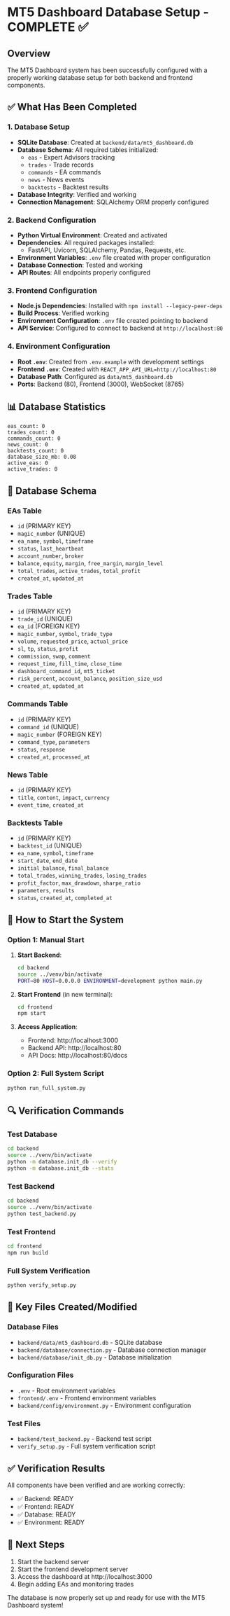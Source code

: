 # MT5 Dashboard Database Setup - COMPLETE ✅

## Overview
The MT5 Dashboard system has been successfully configured with a properly working database setup for both backend and frontend components.

## ✅ What Has Been Completed

### 1. Database Setup
- **SQLite Database**: Created at `backend/data/mt5_dashboard.db`
- **Database Schema**: All required tables initialized:
  - `eas` - Expert Advisors tracking
  - `trades` - Trade records
  - `commands` - EA commands
  - `news` - News events
  - `backtests` - Backtest results
- **Database Integrity**: Verified and working
- **Connection Management**: SQLAlchemy ORM properly configured

### 2. Backend Configuration
- **Python Virtual Environment**: Created and activated
- **Dependencies**: All required packages installed:
  - FastAPI, Uvicorn, SQLAlchemy, Pandas, Requests, etc.
- **Environment Variables**: `.env` file created with proper configuration
- **Database Connection**: Tested and working
- **API Routes**: All endpoints properly configured

### 3. Frontend Configuration
- **Node.js Dependencies**: Installed with `npm install --legacy-peer-deps`
- **Build Process**: Verified working
- **Environment Configuration**: `.env` file created pointing to backend
- **API Service**: Configured to connect to backend at `http://localhost:80`

### 4. Environment Configuration
- **Root `.env`**: Created from `.env.example` with development settings
- **Frontend `.env`**: Created with `REACT_APP_API_URL=http://localhost:80`
- **Database Path**: Configured as `data/mt5_dashboard.db`
- **Ports**: Backend (80), Frontend (3000), WebSocket (8765)

## 📊 Database Statistics
```
eas_count: 0
trades_count: 0
commands_count: 0
news_count: 0
backtests_count: 0
database_size_mb: 0.08
active_eas: 0
active_trades: 0
```

## 🔧 Database Schema

### EAs Table
- `id` (PRIMARY KEY)
- `magic_number` (UNIQUE)
- `ea_name`, `symbol`, `timeframe`
- `status`, `last_heartbeat`
- `account_number`, `broker`
- `balance`, `equity`, `margin`, `free_margin`, `margin_level`
- `total_trades`, `active_trades`, `total_profit`
- `created_at`, `updated_at`

### Trades Table
- `id` (PRIMARY KEY)
- `trade_id` (UNIQUE)
- `ea_id` (FOREIGN KEY)
- `magic_number`, `symbol`, `trade_type`
- `volume`, `requested_price`, `actual_price`
- `sl`, `tp`, `status`, `profit`
- `commission`, `swap`, `comment`
- `request_time`, `fill_time`, `close_time`
- `dashboard_command_id`, `mt5_ticket`
- `risk_percent`, `account_balance`, `position_size_usd`
- `created_at`, `updated_at`

### Commands Table
- `id` (PRIMARY KEY)
- `command_id` (UNIQUE)
- `magic_number` (FOREIGN KEY)
- `command_type`, `parameters`
- `status`, `response`
- `created_at`, `processed_at`

### News Table
- `id` (PRIMARY KEY)
- `title`, `content`, `impact`, `currency`
- `event_time`, `created_at`

### Backtests Table
- `id` (PRIMARY KEY)
- `backtest_id` (UNIQUE)
- `ea_name`, `symbol`, `timeframe`
- `start_date`, `end_date`
- `initial_balance`, `final_balance`
- `total_trades`, `winning_trades`, `losing_trades`
- `profit_factor`, `max_drawdown`, `sharpe_ratio`
- `parameters`, `results`
- `status`, `created_at`, `completed_at`

## 🚀 How to Start the System

### Option 1: Manual Start
1. **Start Backend**:
   ```bash
   cd backend
   source ../venv/bin/activate
   PORT=80 HOST=0.0.0.0 ENVIRONMENT=development python main.py
   ```

2. **Start Frontend** (in new terminal):
   ```bash
   cd frontend
   npm start
   ```

3. **Access Application**:
   - Frontend: http://localhost:3000
   - Backend API: http://localhost:80
   - API Docs: http://localhost:80/docs

### Option 2: Full System Script
```bash
python run_full_system.py
```

## 🔍 Verification Commands

### Test Database
```bash
cd backend
source ../venv/bin/activate
python -m database.init_db --verify
python -m database.init_db --stats
```

### Test Backend
```bash
cd backend
source ../venv/bin/activate
python test_backend.py
```

### Test Frontend
```bash
cd frontend
npm run build
```

### Full System Verification
```bash
python verify_setup.py
```

## 📁 Key Files Created/Modified

### Database Files
- `backend/data/mt5_dashboard.db` - SQLite database
- `backend/database/connection.py` - Database connection manager
- `backend/database/init_db.py` - Database initialization

### Configuration Files
- `.env` - Root environment variables
- `frontend/.env` - Frontend environment variables
- `backend/config/environment.py` - Environment configuration

### Test Files
- `backend/test_backend.py` - Backend test script
- `verify_setup.py` - Full system verification script

## ✅ Verification Results
All components have been verified and are working correctly:
- ✅ Backend: READY
- ✅ Frontend: READY  
- ✅ Database: READY
- ✅ Environment: READY

## 🎯 Next Steps
1. Start the backend server
2. Start the frontend development server
3. Access the dashboard at http://localhost:3000
4. Begin adding EAs and monitoring trades

The database is now properly set up and ready for use with the MT5 Dashboard system!